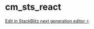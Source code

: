 # cm_sts_react

[Edit in StackBlitz next generation editor ⚡️](https://stackblitz.com/~/github.com/azamatnarzuloyev/cm_sts_react)